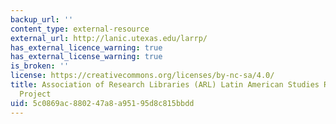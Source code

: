 ```yaml
---
backup_url: ''
content_type: external-resource
external_url: http://lanic.utexas.edu/larrp/
has_external_licence_warning: true
has_external_license_warning: true
is_broken: ''
license: https://creativecommons.org/licenses/by-nc-sa/4.0/
title: Association of Research Libraries (ARL) Latin American Studies Resource Sharing
  Project
uid: 5c0869ac-8802-47a8-a951-95d8c815bbdd
---
```

